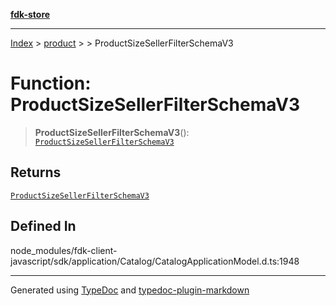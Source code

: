 [**fdk-store**](../../../README.md)
***

[Index](../../../API.md) > [product](../../README.md) > [<internal>](../README.md) > ProductSizeSellerFilterSchemaV3

# Function: ProductSizeSellerFilterSchemaV3

> **ProductSizeSellerFilterSchemaV3**(): [`ProductSizeSellerFilterSchemaV3`](../type-aliases/type-alias.ProductSizeSellerFilterSchemaV3.md)

## Returns

[`ProductSizeSellerFilterSchemaV3`](../type-aliases/type-alias.ProductSizeSellerFilterSchemaV3.md)

## Defined In

node\_modules/fdk-client-javascript/sdk/application/Catalog/CatalogApplicationModel.d.ts:1948

***
Generated using [TypeDoc](https://typedoc.org/) and [typedoc-plugin-markdown](https://www.npmjs.com/package/typedoc-plugin-markdown)

